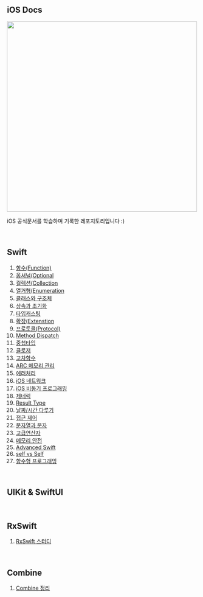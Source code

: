 ## iOS Docs

<img src="https://github.com/user-attachments/assets/d9f4ee3f-357f-4152-9da4-1810cc43c3ba" width="500">

<br/>

iOS 공식문서를 학습하며 기록한 레포지토리입니다 :)

<br/>

## Swift

1. [함수(Function)](https://amused-jobaria-1a0.notion.site/07-Function-31b394a6893b41b1a6ee177bf4d8cbcc)
2. [옵셔널(Optional](https://amused-jobaria-1a0.notion.site/08-Optional-34759ec41de740959e4c29fd829e5d9b?pvs=73)
3. [컬렉션(Collection](https://amused-jobaria-1a0.notion.site/09-Collection-4e225d5836d14505a0efaf9ef1063373)
4. [열거형(Enumeration](https://amused-jobaria-1a0.notion.site/10-Enumeration-87ea2c7e19f04c87a7d4580c509abe35)
5. [클래스와 구조체](https://amused-jobaria-1a0.notion.site/11-Class-Structure-ebd89483d72a4052bdd997e0939043a7)
6. [상속과 초기화](https://amused-jobaria-1a0.notion.site/12-Class-65af7d1ab131422a92715cd861110c85)
7. [타입캐스팅](https://amused-jobaria-1a0.notion.site/13-Type-Casting-ec71381e61714c2796df3d75a4f01458)
8. [확장(Extenstion](https://amused-jobaria-1a0.notion.site/14-6c39703bef6b43dd8789b7ddfb11e838)
9. [프로토콜(Protocol)](https://amused-jobaria-1a0.notion.site/15-4baed3ba7fc24923a254ffe0cdf90497)
10. [Method Dispatch](https://amused-jobaria-1a0.notion.site/16-Method-Dispatch-b763feea814a4459b1f9af3a8eba3cad)
11. [중첩타입](https://amused-jobaria-1a0.notion.site/17-59ba59d4f10b4b5dbfc647e1fb81e13b)
12. [클로저](https://amused-jobaria-1a0.notion.site/18-57303d44835548d889d90e190f188689)
13. [고차함수](https://amused-jobaria-1a0.notion.site/19-beaddca4013c4c669b4d8be38277f7a2)
14. [ARC 메모리 관리](https://amused-jobaria-1a0.notion.site/20-ARC-cd5c87495ad34ecaaa7d683cbff3635c)
15. [에러처리](https://amused-jobaria-1a0.notion.site/21-2b2e2aac00ca48e8919c950bf56759eb)
16. [iOS 네트워크](https://amused-jobaria-1a0.notion.site/22-5f3f0780f76f47be8843a8afeb282551)
17. [iOS 비동기 프로그래밍](https://amused-jobaria-1a0.notion.site/23-9cf800c9a36145a0b2f2125b9a2c7844)
18. [제네릭](https://amused-jobaria-1a0.notion.site/24-Generics-f5e109b9a5864dc39579d396a34a091e)
19. [Result Type](https://amused-jobaria-1a0.notion.site/25-Result-Type-d79f22efce5740df9c92cd9801355c21)
20. [날짜/시간 다루기](https://amused-jobaria-1a0.notion.site/26-4bc23036f2ea4f23a66698032d65f607)
21. [접근 제어](https://amused-jobaria-1a0.notion.site/27-3965d75cd9cc477a947288da135e052f)
22. [문자열과 문자](https://amused-jobaria-1a0.notion.site/28-a2fa6fc3f12f4d43b543b1cb3ffe02e6)
23. [고급연산자](https://amused-jobaria-1a0.notion.site/29-d59c12f5c48d469084e16a2fa293e87a)
24. [메모리 안전](https://amused-jobaria-1a0.notion.site/30-daefb75aa7404bcca6aed1f3df0b2ac2)
25. [Advanced Swift](https://amused-jobaria-1a0.notion.site/31-Advanced-Swift-3ee85ea7a14d4811b622bb1e64f5290f)
26. [self vs Self](https://amused-jobaria-1a0.notion.site/self-vs-Self-64e9c056c80649ae8bf359bacc74f6fa)
27. [함수형 프로그래밍](https://amused-jobaria-1a0.notion.site/2788908423b44b56bd6ef548b8db16e4)


<br/>

## UIKit & SwiftUI


<br/>


## RxSwift 


1. [RxSwift 스터디](https://amused-jobaria-1a0.notion.site/RxSwift-0936df119f4c4f05a409a3a0a53277b3?pvs=4)

<br/>

## Combine

1. [Combine 정리](https://ssuojae.tistory.com/category/%F0%9F%8D%8E%20iOS?page=2)







